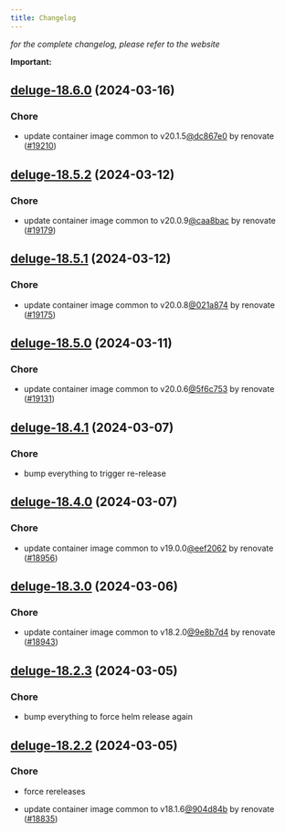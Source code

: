 ```yaml
---
title: Changelog
---
```



*for the complete changelog, please refer to the website*

**Important:**


## [deluge-18.6.0](https://github.com/truecharts/charts/compare/deluge-18.5.2...deluge-18.6.0) (2024-03-16)

### Chore



- update container image common to v20.1.5[@dc867e0](https://github.com/dc867e0) by renovate ([#19210](https://github.com/truecharts/charts/issues/19210))


## [deluge-18.5.2](https://github.com/truecharts/charts/compare/deluge-18.5.1...deluge-18.5.2) (2024-03-12)

### Chore



- update container image common to v20.0.9[@caa8bac](https://github.com/caa8bac) by renovate ([#19179](https://github.com/truecharts/charts/issues/19179))


## [deluge-18.5.1](https://github.com/truecharts/charts/compare/deluge-18.5.0...deluge-18.5.1) (2024-03-12)

### Chore



- update container image common to v20.0.8[@021a874](https://github.com/021a874) by renovate ([#19175](https://github.com/truecharts/charts/issues/19175))


## [deluge-18.5.0](https://github.com/truecharts/charts/compare/deluge-18.4.1...deluge-18.5.0) (2024-03-11)

### Chore



- update container image common to v20.0.6[@5f6c753](https://github.com/5f6c753) by renovate ([#19131](https://github.com/truecharts/charts/issues/19131))


## [deluge-18.4.1](https://github.com/truecharts/charts/compare/deluge-18.4.0...deluge-18.4.1) (2024-03-07)

### Chore



- bump everything to trigger re-release


## [deluge-18.4.0](https://github.com/truecharts/charts/compare/deluge-18.3.0...deluge-18.4.0) (2024-03-07)

### Chore



- update container image common to v19.0.0[@eef2062](https://github.com/eef2062) by renovate ([#18956](https://github.com/truecharts/charts/issues/18956))


## [deluge-18.3.0](https://github.com/truecharts/charts/compare/deluge-18.2.3...deluge-18.3.0) (2024-03-06)

### Chore



- update container image common to v18.2.0[@9e8b7d4](https://github.com/9e8b7d4) by renovate ([#18943](https://github.com/truecharts/charts/issues/18943))


## [deluge-18.2.3](https://github.com/truecharts/charts/compare/deluge-18.2.2...deluge-18.2.3) (2024-03-05)

### Chore



- bump everything to force helm release again


## [deluge-18.2.2](https://github.com/truecharts/charts/compare/deluge-18.2.0...deluge-18.2.2) (2024-03-05)

### Chore



- force rereleases

- update container image common to v18.1.6[@904d84b](https://github.com/904d84b) by renovate ([#18835](https://github.com/truecharts/charts/issues/18835))








